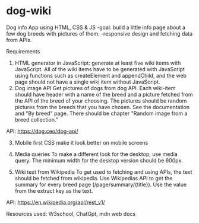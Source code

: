 # dog-wiki
Dog info App using HTML, CSS &amp; JS
-goal: build a little info page about a few dog breeds with pictures of them.
-responsive design and fetching data from APIs.

Requirements 
1. HTML generator in JavaScript:
generate at least five wiki items with JavaScript. All of the wiki items have to be generated with JavaScript using functions such as createElement and appendChild, and the web page should not have a single wiki item without JavaScript. 
2. Dog image API
Get pictures of dogs from dog API. Each wiki-item should have header with a name of the breed and a picture fetched from the API of the breed of your choosing. The pictures should be random pictures from the breeds that you have chosen. See the documentation and "By breed" page. There should be chapter "Random image from a breed collection."

API: https://dog.ceo/dog-api/

3. Mobile first CSS
make it look better on mobile screens

4. Media queries
 To make a different look for the desktop, use media query. The minimum width for the desktop version should be 600px.
 5. Wiki text from Wikipedia
To get used to fetching and using APIs, the text should be fetched from wikipedia. Use Wikipedias API to get the summary for every breed page (/page/summary/{title}). Use the value from the extract key as the text. 

API: https://en.wikipedia.org/api/rest_v1/


Resources used: W3school, ChatGpt, mdn web docs
